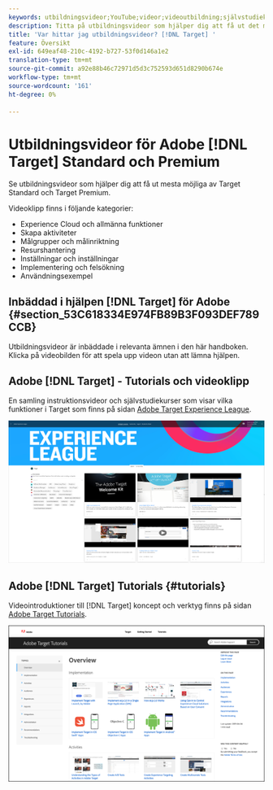 ```yaml
---
keywords: utbildningsvideor;YouTube;videor;videoutbildning;självstudiekurs;självstudiekurser;video
description: Titta på utbildningsvideor som hjälper dig att få ut det mesta av [!DNL Target] Standard and [!DNL Target] Premium.
title: 'Var hittar jag utbildningsvideor? [!DNL Target] '
feature: Översikt
exl-id: 649eaf48-210c-4192-b727-53f0d146a1e2
translation-type: tm+mt
source-git-commit: a92e88b46c72971d5d3c752593d651d8290b674e
workflow-type: tm+mt
source-wordcount: '161'
ht-degree: 0%

---
```


# Utbildningsvideor för Adobe [!DNL Target] Standard och Premium

Se utbildningsvideor som hjälper dig att få ut mesta möjliga av Target Standard och Target Premium.

Videoklipp finns i följande kategorier:

* Experience Cloud och allmänna funktioner
* Skapa aktiviteter
* Målgrupper och målinriktning
* Resurshantering
* Inställningar och inställningar
* Implementering och felsökning
* Användningsexempel

## Inbäddad i hjälpen [!DNL Target] för Adobe {#section_53C618334E974FB89B3F093DEF789CCB}

Utbildningsvideor är inbäddade i relevanta ämnen i den här handboken. Klicka på videobilden för att spela upp videon utan att lämna hjälpen.

## Adobe [!DNL Target] - Tutorials och videoklipp

En samling instruktionsvideor och självstudiekurser som visar vilka funktioner i Target som finns på sidan [Adobe Target Experience League](https://guided.adobe.com/#recommended/solutions/target).

![Experience League videor](/help/c-intro/assets/experience-league.png)

## Adobe [!DNL Target] Tutorials {#tutorials}

Videointroduktioner till [!DNL Target] koncept och verktyg finns på sidan [Adobe Target Tutorials](https://experienceleague.adobe.com/docs/target-learn/tutorials/overview.html).

![Adobe Target Tutorials](/help/c-intro/assets/adobe-target-tutorials-new.png)

